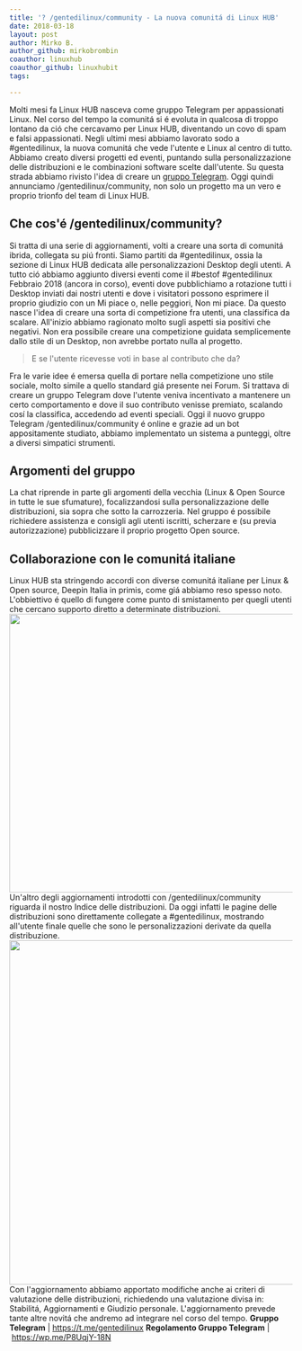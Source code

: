 ```yaml
---
title: '? /gentedilinux/community - La nuova comunitá di Linux HUB'
date: 2018-03-18
layout: post
author: Mirko B.
author_github: mirkobrombin
coauthor: linuxhub
coauthor_github: linuxhubit
tags:

---
```

<p>Molti mesi fa Linux HUB nasceva come gruppo Telegram per appassionati Linux. Nel corso del tempo la comunitá si é evoluta in qualcosa di troppo lontano da ció che cercavamo per Linux HUB, diventando un covo di spam e falsi appassionati. Negli ultimi mesi abbiamo lavorato sodo a #gentedilinux, la nuova comunitá che vede l'utente e Linux al centro di tutto. Abbiamo creato diversi progetti ed eventi, puntando sulla personalizzazione delle distribuzioni e le combinazioni software scelte dall'utente. Su questa strada abbiamo rivisto l'idea di creare un <a href="https://t.me/gentedilinux">gruppo Telegram</a>. Oggi quindi annunciamo /gentedilinux/community, non solo un progetto ma un vero e proprio trionfo del team di Linux HUB.</p><h2>Che cos'é /gentedilinux/community?</h2><p>Si tratta di una serie di aggiornamenti, volti a creare una sorta di comunitá ibrida, collegata su piú fronti. Siamo partiti da #gentedilinux, ossia la sezione di Linux HUB dedicata alle personalizzazioni Desktop degli utenti. A tutto ció abbiamo aggiunto diversi eventi&nbsp;come il #bestof #gentedilinux Febbraio 2018 (ancora in corso), eventi dove pubblichiamo a rotazione tutti i Desktop inviati dai nostri utenti e dove i visitatori possono esprimere il proprio giudizio con un Mi piace o, nelle peggiori, Non mi piace. Da questo nasce l'idea di creare una sorta di competizione fra utenti, una classifica da scalare. All'inizio abbiamo ragionato molto sugli aspetti sia positivi che negativi. Non era possibile creare una competizione guidata semplicemente dallo stile di un Desktop, non avrebbe portato nulla al progetto.</p><blockquote>E se l'utente ricevesse voti in base al contributo che da?</blockquote><p>Fra le varie idee é emersa quella di portare nella competizione uno stile sociale, molto simile a quello standard giá presente nei Forum. Si trattava di creare un gruppo Telegram dove l'utente veniva incentivato a mantenere un certo comportamento e dove il suo contributo venisse premiato, scalando cosí la classifica, accedendo ad eventi speciali. Oggi il nuovo gruppo Telegram /gentedilinux/community é online e grazie ad un bot appositamente studiato, abbiamo implementato un sistema a punteggi, oltre a diversi simpatici strumenti.</p><h2>Argomenti del gruppo</h2><p>La chat riprende in parte gli argomenti della vecchia (Linux &amp; Open Source in tutte le sue sfumature), focalizzandosi sulla personalizzazione delle distribuzioni, sia sopra che sotto la carrozzeria. Nel gruppo é possibile richiedere assistenza e consigli agli utenti iscritti, scherzare e (su previa autorizzazione) pubblicizzare il proprio progetto Open source.</p><h2>Collaborazione con le comunitá italiane</h2><p>Linux HUB sta stringendo accordi con diverse comunitá italiane per Linux &amp; Open source, Deepin Italia in primis, come giá abbiamo reso spesso noto. L'obbiettivo é quello di fungere come punto di smistamento per quegli utenti che cercano supporto diretto a determinate distribuzioni. <a href="https://linuxhub.it/wordpress/wp-content/uploads/2018/03/Screenshot-2018-03-06-at-18.12.02.png"><img class=" size-full wp-image-356" alt="" height="496" src="https://linuxhub.it/wordpress/wp-content/uploads/2018/03/Screenshot-2018-03-06-at-18.12.02.png" width="1411" /></a> Un'altro degli aggiornamenti introdotti con /gentedilinux/community riguarda il nostro Indice delle distribuzioni. Da oggi infatti le pagine delle distribuzioni sono direttamente collegate a #gentedilinux, mostrando all'utente finale quelle che sono le personalizzazioni derivate da quella distribuzione. <a href="https://linuxhub.it/wordpress/wp-content/uploads/2018/03/Screenshot-2018-03-06-at-18.11.36.png"><img class=" size-full wp-image-357" alt="" height="613" src="https://linuxhub.it/wordpress/wp-content/uploads/2018/03/Screenshot-2018-03-06-at-18.11.36.png" width="1451" /></a>Con l'aggiornamento abbiamo apportato modifiche anche ai criteri di valutazione delle distribuzioni, richiedendo una valutazione divisa in: Stabilitá, Aggiornamenti e Giudizio personale. L'aggiornamento prevede tante altre novitá che andremo ad integrare nel corso del tempo. <strong>Gruppo Telegram</strong> | <a href="https://t.me/gentedilinux">https://t.me/gentedilinux</a> <strong>Regolamento Gruppo Telegram</strong> |&nbsp;<a href="https://wp.me/P8UqjY-18N">https://wp.me/P8UqjY-18N</a></p>
